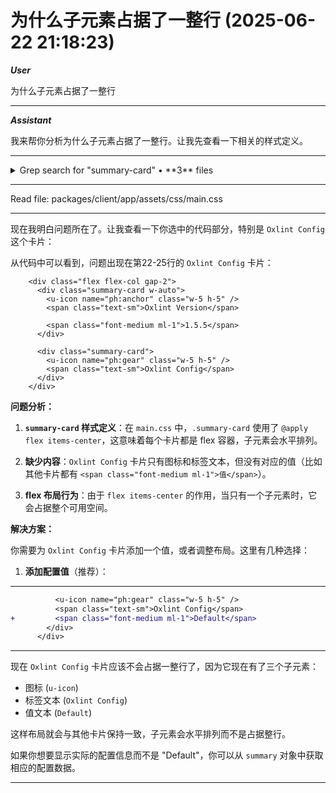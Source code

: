 <!-- Generated by SpecStory -->

# 为什么子元素占据了一整行 (2025-06-22 21:18:23)

_**User**_

为什么子元素占据了一整行

---

_**Assistant**_

我来帮你分析为什么子元素占据了一整行。让我先查看一下相关的样式定义。

---

<details>
            <summary>Grep search for "summary-card" • **3** files</summary>

| File | Line | Match |
|------|------|-------|
| `file:///Users/yuyin/Projects/github/yuyinws/oxlint-formatter-inspector/packages/client/app/assets/css/main.css` | L15 | `.summary-card {` |
| `file:///Users/yuyin/Projects/github/yuyinws/oxlint-formatter-inspector/packages/client/app/components/SummaryCard.vue` | L15 | `<div class="summary-card w-auto">` |
| `file:///Users/yuyin/Projects/github/yuyinws/oxlint-formatter-inspector/packages/client/app/components/SummaryCard.vue` | L22 | `<div class="summary-card">` |
| `file:///Users/yuyin/Projects/github/yuyinws/oxlint-formatter-inspector/packages/client/app/components/SummaryCard.vue` | L30 | `<div class="summary-card">` |
| `file:///Users/yuyin/Projects/github/yuyinws/oxlint-formatter-inspector/packages/client/app/components/SummaryCard.vue` | L37 | `<div class="summary-card">` |
| `file:///Users/yuyin/Projects/github/yuyinws/oxlint-formatter-inspector/packages/client/app/components/SummaryCard.vue` | L44 | `<div class="summary-card">` |
| `file:///Users/yuyin/Projects/github/yuyinws/oxlint-formatter-inspector/packages/client/app/components/SummaryCard.vue` | L51 | `<div class="summary-card">` |
| `file:///Users/yuyin/Projects/github/yuyinws/oxlint-formatter-inspector/packages/client/app/components/SummaryCard.vue` | L58 | `<div class="summary-card">` |
| `file:///Users/yuyin/Projects/github/yuyinws/oxlint-formatter-inspector/packages/client/app/components/SummaryCard.vue` | L70 | `.summary-card {` |
| `file:///Users/yuyin/Projects/github/yuyinws/oxlint-formatter-inspector/packages/client/app/components/SummaryCard.vue` | L15 | `<div class="summary-card w-auto">` |
| `file:///Users/yuyin/Projects/github/yuyinws/oxlint-formatter-inspector/packages/client/app/components/SummaryCard.vue` | L22 | `<div class="summary-card">` |
| `file:///Users/yuyin/Projects/github/yuyinws/oxlint-formatter-inspector/packages/client/app/components/SummaryCard.vue` | L30 | `<div class="summary-card">` |
| `file:///Users/yuyin/Projects/github/yuyinws/oxlint-formatter-inspector/packages/client/app/components/SummaryCard.vue` | L37 | `<div class="summary-card">` |
| `file:///Users/yuyin/Projects/github/yuyinws/oxlint-formatter-inspector/packages/client/app/components/SummaryCard.vue` | L44 | `<div class="summary-card">` |
| `file:///Users/yuyin/Projects/github/yuyinws/oxlint-formatter-inspector/packages/client/app/components/SummaryCard.vue` | L51 | `<div class="summary-card">` |
| `file:///Users/yuyin/Projects/github/yuyinws/oxlint-formatter-inspector/packages/client/app/components/SummaryCard.vue` | L58 | `<div class="summary-card">` |
| `file:///Users/yuyin/Projects/github/yuyinws/oxlint-formatter-inspector/packages/client/app/components/SummaryCard.vue` | L70 | `.summary-card {` |

</details>

---

Read file: packages/client/app/assets/css/main.css

---

现在我明白问题所在了。让我查看一下你选中的代码部分，特别是 `Oxlint Config` 这个卡片：

从代码中可以看到，问题出现在第22-25行的 `Oxlint Config` 卡片：

```14:27:packages/client/app/components/SummaryCard.vue
    <div class="flex flex-col gap-2">
      <div class="summary-card w-auto">
        <u-icon name="ph:anchor" class="w-5 h-5" />
        <span class="text-sm">Oxlint Version</span>

        <span class="font-medium ml-1">1.5.5</span>
      </div>

      <div class="summary-card">
        <u-icon name="ph:gear" class="w-5 h-5" />
        <span class="text-sm">Oxlint Config</span>
      </div>
    </div>
```

**问题分析：**

1. **`summary-card` 样式定义**：在 `main.css` 中，`.summary-card` 使用了 `@apply flex items-center`，这意味着每个卡片都是 flex 容器，子元素会水平排列。

2. **缺少内容**：`Oxlint Config` 卡片只有图标和标签文本，但没有对应的值（比如其他卡片都有 `<span class="font-medium ml-1">值</span>`）。

3. **flex 布局行为**：由于 `flex items-center` 的作用，当只有一个子元素时，它会占据整个可用空间。

**解决方案：**

你需要为 `Oxlint Config` 卡片添加一个值，或者调整布局。这里有几种选择：

1. **添加配置值**（推荐）：

---

```diff
          <u-icon name="ph:gear" class="w-5 h-5" />
          <span class="text-sm">Oxlint Config</span>
+         <span class="font-medium ml-1">Default</span>
        </div>
      </div>
```

---

现在 `Oxlint Config` 卡片应该不会占据一整行了，因为它现在有了三个子元素：
- 图标 (`u-icon`)
- 标签文本 (`Oxlint Config`)
- 值文本 (`Default`)

这样布局就会与其他卡片保持一致，子元素会水平排列而不是占据整行。

如果你想要显示实际的配置信息而不是 "Default"，你可以从 `summary` 对象中获取相应的配置数据。

---
